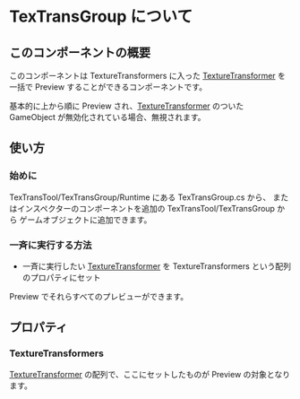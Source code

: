 # TexTransGroup について

## このコンポーネントの概要

このコンポーネントは TextureTransformers に入った [TextureTransformer](TextureTransformer.md) を一括で Preview することができるコンポーネントです。

基本的に上から順に Preview され、[TextureTransformer](TextureTransformer.md) のついた GameObject が無効化されている場合、無視されます。

## 使い方

### 始めに

TexTransTool/TexTransGroup/Runtime にある TexTransGroup.cs から、
またはインスペクターのコンポーネントを追加の TexTransTool/TexTransGroup から
ゲームオブジェクトに追加できます。

### 一斉に実行する方法

- 一斉に実行したい [TextureTransformer](TextureTransformer.md) を TextureTransformers という配列のプロパティにセット

Preview でそれらすべてのプレビューができます。

## プロパティ

### TextureTransformers

[TextureTransformer](TextureTransformer.md) の配列で、ここにセットしたものが Preview の対象となります。

